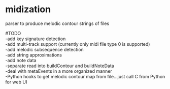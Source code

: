 midization
==========

parser to produce melodic contour strings of files  

#TODO  
-add key signature detection  
-add multi-track support (currently only midi file type 0 is supported)  
-add melodic subsequence detection  
-add string approximations  
-add note data  
-separate read into buildContour and buildNoteData  
-deal with metaEvents in a more organized manner  
-Python hooks to get melodic contour map from file...just call C from Python for web UI  
